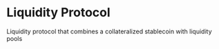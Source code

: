# Liquidity Protocol

Liquidity protocol that combines a collateralized stablecoin with liquidity pools
